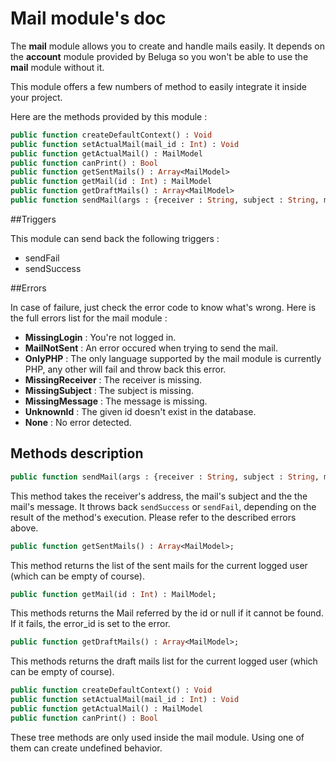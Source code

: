 Mail module's doc
=================

The __mail__ module allows you to create and handle mails easily. It depends on the __account__ module provided by Beluga so you won't be able to use the __mail__ module without it.

This module offers a few numbers of method to easily integrate it inside your project.

Here are the methods provided by this module :

```Haxe
public function createDefaultContext() : Void
public function setActualMail(mail_id : Int) : Void
public function getActualMail() : MailModel
public function canPrint() : Bool
public function getSentMails() : Array<MailModel>
public function getMail(id : Int) : MailModel
public function getDraftMails() : Array<MailModel>
public function sendMail(args : {receiver : String, subject : String, message : String}) : Void
```

##Triggers

This module can send back the following triggers :
 * sendFail
 * sendSuccess

##Errors

In case of failure, just check the error code to know what's wrong. Here is the full errors list for the mail module :
 * __MissingLogin__ : You're not logged in.
 * __MailNotSent__ : An error occured when trying to send the mail.
 * __OnlyPHP__ : The only language supported by the mail module is currently PHP, any other will fail and throw back this error.
 * __MissingReceiver__ : The receiver is missing.
 * __MissingSubject__ : The subject is missing.
 * __MissingMessage__ : The message is missing.
 * __UnknownId__ : The given id doesn't exist in the database.
 * __None__ : No error detected.

## Methods description

```Haxe
public function sendMail(args : {receiver : String, subject : String, message : String}) : Void
```

This method takes the receiver's address, the mail's subject and the the mail's message. It throws back `sendSuccess` or `sendFail`, depending on the result of the method's execution. Please refer to the described errors above.

```Haxe
public function getSentMails() : Array<MailModel>;
```

This method returns the list of the sent mails for the current logged user (which can be empty of course).

```Haxe
public function getMail(id : Int) : MailModel;
```

This methods returns the Mail referred by the id or null if it cannot be found. If it fails, the error_id is set to the error.

```Haxe
public function getDraftMails() : Array<MailModel>;
```

This methods returns the draft mails list for the current logged user (which can be empty of course).

```Haxe
public function createDefaultContext() : Void
public function setActualMail(mail_id : Int) : Void
public function getActualMail() : MailModel
public function canPrint() : Bool
```

These tree methods are only used inside the mail module. Using one of them can create undefined behavior.
